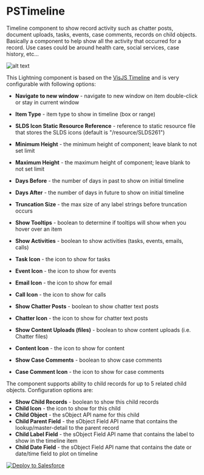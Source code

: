 # PSTimeline
Timeline component to show record activity such as chatter posts, document uploads, tasks, events, case comments, records on child objects. Basically a component to help show all the activity that occurred for a record. Use cases could be around health care, social services, case history, etc... 

![alt text](https://github.com/thedges/PSTimeline/blob/master/PSTimeline.gif "Sample Image")

This Lightning component is based on the [VisJS Timeline](http://visjs.org/docs/timeline/#Overview) and is very configurable with following options:

   - <b>Navigate to new window</b> - navigate to new window on item double-click or stay in current window
   - <b>Item Type</b> - item type to show in timeline (box or range)
   - <b>SLDS Icon Static Resource Reference</b> - reference to static resource file that stores the SLDS icons (default is "/resource/SLDS261")
   - <b>Minimum Height</b> - the minimum height of component; leave blank to not set limit
   - <b>Maximum Height</b> - the maximum height of component; leave blank to not set limit
   - <b>Days Before</b> - the number of days in past to show on initial timeline
   - <b>Days After</b> - the number of days in future to show on initial timeline
   - <b>Truncation Size</b> - the max size of any label strings before truncation occurs
   - <b>Show Tooltips</b> - boolean to determine if tooltips will show when you hover over an item 

   - <b>Show Activities</b> - boolean to show activities (tasks, events, emails, calls)
   - <b>Task Icon</b> - the icon to show for tasks
   - <b>Event Icon</b> - the icon to show for events
   - <b>Email Icon</b> - the icon to show for email 
   - <b>Call Icon</b> - the icon to show for calls

   - <b>Show Chatter Posts</b> - boolean to show chatter text posts
   - <b>Chatter Icon</b> - the icon to show for chatter text posts

   - <b>Show Content Uploads (files)</b> - boolean to show content uploads (i.e. Chatter files) 
   - <b>Content Icon</b> - the icon to show for content

   - <b>Show Case Comments</b> - boolean to show case comments
   - <b>Case Comment Icon</b> - the icon to show for case comments

The component supports ability to child records for up to 5 related child objects. Configuration options are:

   - <b>Show Child Records</b> - boolean to show this child records
   - <b>Child Icon</b> - the icon to show for this child
   - <b>Child Object</b> - the sObject API name for this child 
   - <b>Child Parent Field</b> - the sObject Field API name that contains the lookup/master-detail to the parent record 
   - <b>Child Label Field</b> - the sObject Field API name that contains the label to show in the timeline item 
   - <b>Child Date Field</b> - the sObject Field API name that contains the date or date/time field to plot on timeline  



<a href="https://githubsfdeploy.herokuapp.com">
  <img alt="Deploy to Salesforce"
       src="https://raw.githubusercontent.com/afawcett/githubsfdeploy/master/deploy.png">
</a>
